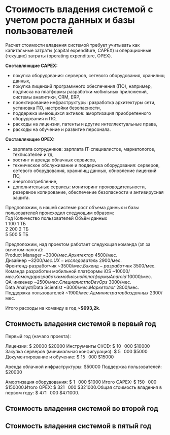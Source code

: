 # Стоимость владения системой с учетом роста данных и базы пользователей

Расчет стоимости владения системой требует учитывать как капитальные затраты (capital expenditure, CAPEX) и операционные (текущие) затраты (operating expenditure, OPEX).

**Составляющие CAPEX:**
- покупка оборудования: серверов, сетевого оборудования, хранилищ данных,
- покупка лицензий программного обеспечения (ПО), например, подписка на платформы разработки мобильных приложений, системы аналитики, CRM, ERP,
- проектирование инфраструктуры: разработка архитектуры сети, установка ПО, настройки безопасности,
- поддержка имеющихся активов: амортизация приобретенного оборудования и ПО,
- расходы на лицензии, патенты и другие интеллектуальные права,
- расходы на обучение и развитие персонала. 

**Составляющие OPEX:**
- зарплата сотрудников: зарплата IT-специалистов, маркетологов, техписателей и тд,
- хостинг и аренда облачных сервисов,
- техническое обслуживание и поддержка оборудования: серверов, сетевого оборудования, хранилищ данных, обновление лицензий ПО, 
- энергопотребление,
- дополнительные сервисы: мониторинг производительности, резервное копирование, обеспечение безопасности и антивирусная защита.

Предположим, в нашей системе рост объема данных и базы пользователей происходил следующим образом:  
Год	Количество пользователей	Объём данных  
1	100	1 ТБ  
2	200	2 ТБ  
5	500	5 ТБ  

Предположим, над проектом работает следующая команда (зп за вычетом налога):  
Product Manager ~$3000/мес.  
Архитектор ~$4500/мес.  
Дизайнер ~$3200/мес.  
UX-исследователь ~$2900/мес.  
Фронтенд-разработчик ~$3500/мес.  
Бэкенд-разработчик ~$3500/мес.  
Команда разработки мобильной платформы iOS ~$10000/мес.  
Команда разработки мобильной платформы Android ~$10000/мес.  
QA-инженер ~$2500/мес.  
Специалист по DevOps ~$3000/мес.  
Data Analyst/Data Scientist ~$3000/мес.  
Маркетолог ~$2800/мес.  
Поддержка пользователей ~$1900/мес.  
Администратор баз данных ~$2300/мес.  

Итого расходы на команду в год **~$693,2k**.

## Стоимость владения системой в первый год
Первый год (начало проекта):

Лицензии: 
$
20000
$20000
Инструменты CI/CD: 
$
10
 
000
$10000
Закупка серверов (минимальная конфигурация): 
$
5
 
000
$5000
Документирование и обучение: 
$
15
 
000
$15000

Аренда облачной инфраструктуры: $50000
Поддержка пользователей: $20000

Амортизация оборудования: 
$
1
 
000
$1000
Итого CAPEX: 
$
150
 
000
$150000.Итого OPEX: 
$
321
 
000
$321000.Общая стоимость владения в первом году: 
$
471
 
000
$471000.

## Стоимость владения системой во второй год

## Стоимость владения системой в пятый год


